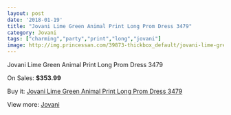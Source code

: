 ```yaml
---
layout: post
date: '2018-01-19'
title: "Jovani Lime Green Animal Print Long Prom Dress 3479"
category: Jovani
tags: ["charming","party","print","long","jovani"]
image: http://img.princessan.com/39873-thickbox_default/jovani-lime-green-animal-print-long-prom-dress-3479.jpg
---
```

Jovani Lime Green Animal Print Long Prom Dress 3479

On Sales: **$353.99**
<a href="https://www.princessan.com/en/jovani/18594-jovani-lime-green-animal-print-long-prom-dress-3479.html"><amp-img layout="responsive" width="600" height="600" src="//img.princessan.com/39873-thickbox_default/jovani-lime-green-animal-print-long-prom-dress-3479.jpg" alt="Jovani Lime Green Animal Print Long Prom Dress 3479 0" /></a>

Buy it: [Jovani Lime Green Animal Print Long Prom Dress 3479](https://www.princessan.com/en/jovani/18594-jovani-lime-green-animal-print-long-prom-dress-3479.html "Jovani Lime Green Animal Print Long Prom Dress 3479")

View more: [Jovani](https://www.princessan.com/en/26-jovani "Jovani")